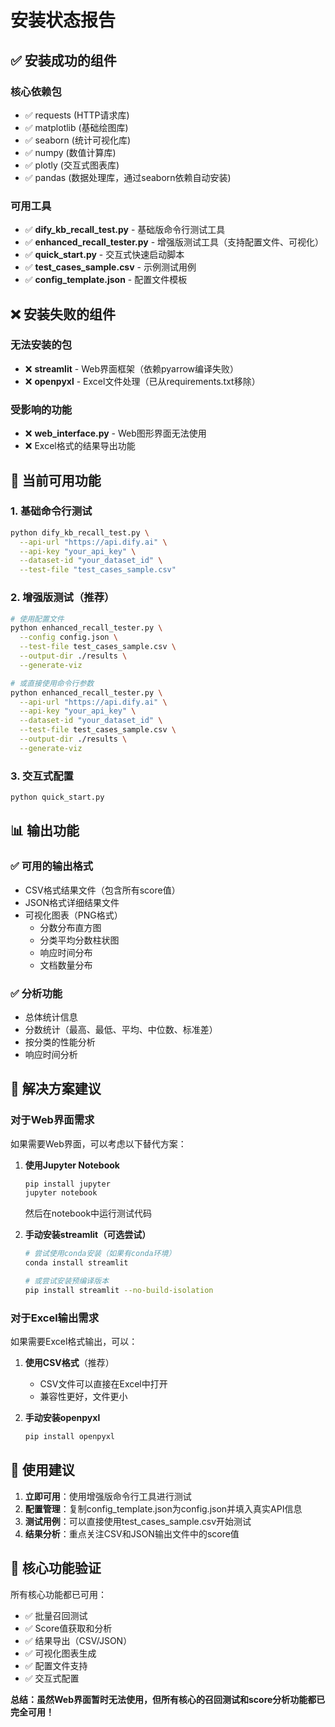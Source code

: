 # 安装状态报告

## ✅ 安装成功的组件

### 核心依赖包
- ✅ requests (HTTP请求库)
- ✅ matplotlib (基础绘图库)
- ✅ seaborn (统计可视化库)
- ✅ numpy (数值计算库)
- ✅ plotly (交互式图表库)
- ✅ pandas (数据处理库，通过seaborn依赖自动安装)

### 可用工具
- ✅ **dify_kb_recall_test.py** - 基础版命令行测试工具
- ✅ **enhanced_recall_tester.py** - 增强版测试工具（支持配置文件、可视化）
- ✅ **quick_start.py** - 交互式快速启动脚本
- ✅ **test_cases_sample.csv** - 示例测试用例
- ✅ **config_template.json** - 配置文件模板

## ❌ 安装失败的组件

### 无法安装的包
- ❌ **streamlit** - Web界面框架（依赖pyarrow编译失败）
- ❌ **openpyxl** - Excel文件处理（已从requirements.txt移除）

### 受影响的功能
- ❌ **web_interface.py** - Web图形界面无法使用
- ❌ Excel格式的结果导出功能

## 🚀 当前可用功能

### 1. 基础命令行测试
```bash
python dify_kb_recall_test.py \
  --api-url "https://api.dify.ai" \
  --api-key "your_api_key" \
  --dataset-id "your_dataset_id" \
  --test-file "test_cases_sample.csv"
```

### 2. 增强版测试（推荐）
```bash
# 使用配置文件
python enhanced_recall_tester.py \
  --config config.json \
  --test-file test_cases_sample.csv \
  --output-dir ./results \
  --generate-viz

# 或直接使用命令行参数
python enhanced_recall_tester.py \
  --api-url "https://api.dify.ai" \
  --api-key "your_api_key" \
  --dataset-id "your_dataset_id" \
  --test-file test_cases_sample.csv \
  --output-dir ./results \
  --generate-viz
```

### 3. 交互式配置
```bash
python quick_start.py
```

## 📊 输出功能

### ✅ 可用的输出格式
- CSV格式结果文件（包含所有score值）
- JSON格式详细结果文件
- 可视化图表（PNG格式）
  - 分数分布直方图
  - 分类平均分数柱状图
  - 响应时间分布
  - 文档数量分布

### ✅ 分析功能
- 总体统计信息
- 分数统计（最高、最低、平均、中位数、标准差）
- 按分类的性能分析
- 响应时间分析

## 🔧 解决方案建议

### 对于Web界面需求
如果需要Web界面，可以考虑以下替代方案：

1. **使用Jupyter Notebook**
   ```bash
   pip install jupyter
   jupyter notebook
   ```
   然后在notebook中运行测试代码

2. **手动安装streamlit（可选尝试）**
   ```bash
   # 尝试使用conda安装（如果有conda环境）
   conda install streamlit
   
   # 或尝试安装预编译版本
   pip install streamlit --no-build-isolation
   ```

### 对于Excel输出需求
如果需要Excel格式输出，可以：

1. **使用CSV格式**（推荐）
   - CSV文件可以直接在Excel中打开
   - 兼容性更好，文件更小

2. **手动安装openpyxl**
   ```bash
   pip install openpyxl
   ```

## 📝 使用建议

1. **立即可用**：使用增强版命令行工具进行测试
2. **配置管理**：复制config_template.json为config.json并填入真实API信息
3. **测试用例**：可以直接使用test_cases_sample.csv开始测试
4. **结果分析**：重点关注CSV和JSON输出文件中的score值

## 🎯 核心功能验证

所有核心功能都已可用：
- ✅ 批量召回测试
- ✅ Score值获取和分析
- ✅ 结果导出（CSV/JSON）
- ✅ 可视化图表生成
- ✅ 配置文件支持
- ✅ 交互式配置

**总结：虽然Web界面暂时无法使用，但所有核心的召回测试和score分析功能都已完全可用！**